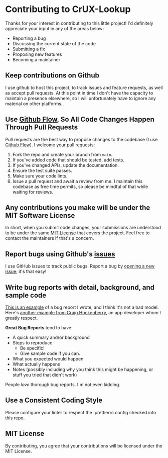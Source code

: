 # Contributing to CrUX-Lookup
Thanks for your interest in contributing to this little project! I'd definitely appreciate your input in any of the areas below:

- Reporting a bug
- Discussing the current state of the code
- Submitting a fix
- Proposing new features
- Becoming a maintainer

## Keep contributions on Github
I use github to host this project, to track issues and feature requests, as well as accept pull requests. At this point in time I don't have the capacity to maintain a presence elsewhere, so I will unfortunately have to ignore any material on other platforms.

## Use [Github Flow](https://guides.github.com/introduction/flow/index.html), So All Code Changes Happen Through Pull Requests
Pull requests are the best way to propose changes to the codebase (I use [Github Flow](https://guides.github.com/introduction/flow/index.html)). I welcome your pull requests:

1. Fork the repo and create your branch from `main`.
2. If you've added code that should be tested, add tests.
3. If you've changed APIs, update the documentation.
4. Ensure the test suite passes.
5. Make sure your code lints.
6. Issue a pull request and await a review from me. I maintain this codebase as free time permits, so please be mindful of that while waiting for reviews.

## Any contributions you make will be under the MIT Software License
In short, when you submit code changes, your submissions are understood to be under the same [MIT License](http://choosealicense.com/licenses/mit/) that covers the project. Feel free to contact the maintainers if that's a concern.

## Report bugs using Github's [issues](https://github.com/ilyamotamedi/crux-lookup/issues)
I use GitHub issues to track public bugs. Report a bug by [opening a new issue](https://github.com/ilyamotamedi/crux-lookup/issues/new); it's that easy!

## Write bug reports with detail, background, and sample code
[This is an example](http://stackoverflow.com/q/12488905/180626) of a bug report I wrote, and I think it's not a bad model. Here's [another example from Craig Hockenberry](http://www.openradar.me/11905408), an app developer whom I greatly respect.

**Great Bug Reports** tend to have:

- A quick summary and/or background
- Steps to reproduce
  - Be specific!
  - Give sample code if you can.
- What you expected would happen
- What actually happens
- Notes (possibly including why you think this might be happening, or stuff you tried that didn't work)

People *love* thorough bug reports. I'm not even kidding.

## Use a Consistent Coding Style
Please configure your linter to respect the .prettierrc config checked into this repo.

## MIT License
By contributing, you agree that your contributions will be licensed under the MIT License.

